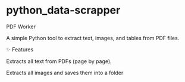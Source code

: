 # python_data-scrapper


PDF Worker

A simple Python tool to extract text, images, and tables from PDF files.

✨ Features

Extracts all text from PDFs (page by page).

Extracts all images and saves them into a folder